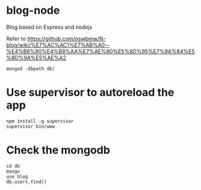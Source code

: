 blog-node
=========

Blog based on Express and nodejs

Refer to https://github.com/nswbmw/N-blog/wiki/%E7%AC%AC1%E7%AB%A0--%E4%B8%80%E4%B8%AA%E7%AE%80%E5%8D%95%E7%9A%84%E5%8D%9A%E5%AE%A2

```
mongod -dbpath db/
```

Use supervisor to autoreload the app
========
```
npm install -g supervisor
supervisor bin/www
```

Check the mongodb
========
```
cd db
mongo
use blog
db.users.find()
```
